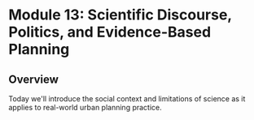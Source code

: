 # Module 13: Scientific Discourse, Politics, and Evidence-Based Planning

## Overview

Today we'll introduce the social context and limitations of science as it applies to real-world urban planning practice.
